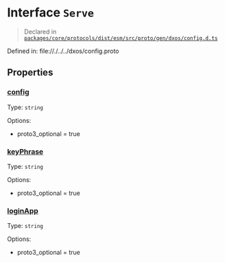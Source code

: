 # Interface `Serve`
> Declared in [`packages/core/protocols/dist/esm/src/proto/gen/dxos/config.d.ts`]()

Defined in:
   file://./../../dxos/config.proto
## Properties
### [config]()
Type: <code>string</code>

Options:
  - proto3_optional = true
### [keyPhrase]()
Type: <code>string</code>

Options:
  - proto3_optional = true
### [loginApp]()
Type: <code>string</code>

Options:
  - proto3_optional = true